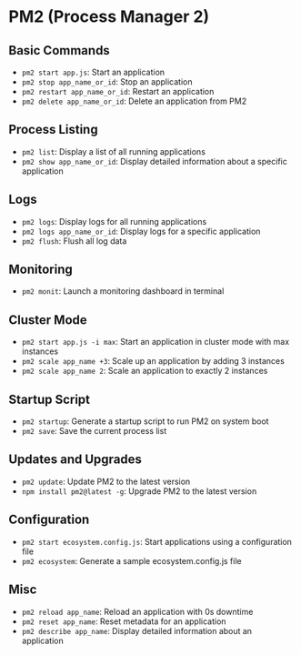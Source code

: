 # PM2 (Process Manager 2)

## Basic Commands

* `pm2 start app.js`: Start an application
* `pm2 stop app_name_or_id`: Stop an application
* `pm2 restart app_name_or_id`: Restart an application
* `pm2 delete app_name_or_id`: Delete an application from PM2

## Process Listing

* `pm2 list`: Display a list of all running applications
* `pm2 show app_name_or_id`: Display detailed information about a specific application

## Logs

* `pm2 logs`: Display logs for all running applications
* `pm2 logs app_name_or_id`: Display logs for a specific application
* `pm2 flush`: Flush all log data

## Monitoring

* `pm2 monit`: Launch a monitoring dashboard in terminal

## Cluster Mode

* `pm2 start app.js -i max`: Start an application in cluster mode with max instances
* `pm2 scale app_name +3`: Scale up an application by adding 3 instances
* `pm2 scale app_name 2`: Scale an application to exactly 2 instances

## Startup Script

* `pm2 startup`: Generate a startup script to run PM2 on system boot
* `pm2 save`: Save the current process list

## Updates and Upgrades

* `pm2 update`: Update PM2 to the latest version
* `npm install pm2@latest -g`: Upgrade PM2 to the latest version

## Configuration

* `pm2 start ecosystem.config.js`: Start applications using a configuration file
* `pm2 ecosystem`: Generate a sample ecosystem.config.js file

## Misc

* `pm2 reload app_name`: Reload an application with 0s downtime
* `pm2 reset app_name`: Reset metadata for an application
* `pm2 describe app_name`: Display detailed information about an application
